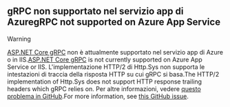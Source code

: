 ## <a name="grpc-not-supported-on-azure-app-service"></a><span data-ttu-id="cb726-101">gRPC non supportato nel servizio app di Azure</span><span class="sxs-lookup"><span data-stu-id="cb726-101">gRPC not supported on Azure App Service</span></span>

> [!WARNING]
> <span data-ttu-id="cb726-102">[ASP.NET Core gRPC](xref:grpc/index) non è attualmente supportato nel servizio app di Azure o in IIS.</span><span class="sxs-lookup"><span data-stu-id="cb726-102">[ASP.NET Core gRPC](xref:grpc/index) is not currently supported on Azure App Service or IIS.</span></span> <span data-ttu-id="cb726-103">L'implementazione HTTP/2 di Http.Sys non supporta le intestazioni di traccia della risposta HTTP su cui gRPC si basa.</span><span class="sxs-lookup"><span data-stu-id="cb726-103">The HTTP/2 implementation of Http.Sys does not support HTTP response trailing headers which gRPC relies on.</span></span> <span data-ttu-id="cb726-104">Per altre informazioni, vedere [questo problema in GitHub](https://github.com/dotnet/AspNetCore/issues/9020).</span><span class="sxs-lookup"><span data-stu-id="cb726-104">For more information, see [this GitHub issue](https://github.com/dotnet/AspNetCore/issues/9020).</span></span>
